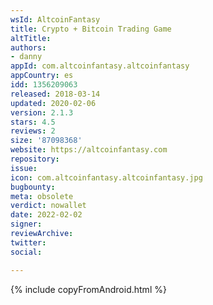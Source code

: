 ```yaml
---
wsId: AltcoinFantasy
title: Crypto + Bitcoin Trading Game
altTitle: 
authors:
- danny
appId: com.altcoinfantasy.altcoinfantasy
appCountry: es
idd: 1356209063
released: 2018-03-14
updated: 2020-02-06
version: 2.1.3
stars: 4.5
reviews: 2
size: '87098368'
website: https://altcoinfantasy.com
repository: 
issue: 
icon: com.altcoinfantasy.altcoinfantasy.jpg
bugbounty: 
meta: obsolete
verdict: nowallet
date: 2022-02-02
signer: 
reviewArchive: 
twitter: 
social: 

---
```


{% include copyFromAndroid.html %}
